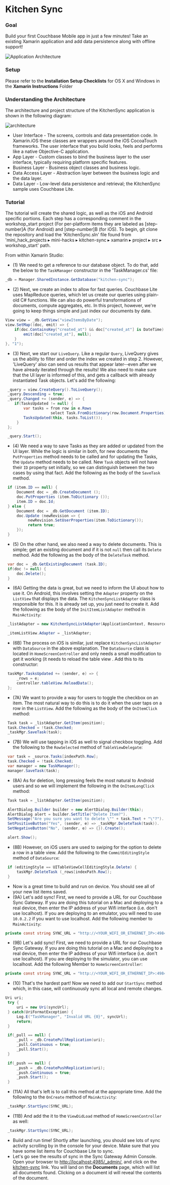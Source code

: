 Kitchen Sync
============

### Goal

Build your first Couchbase Mobile app in just a few minutes! Take an existing Xamarin application and add data persistence along with offline support!

![Application Architecture](https://raw.githubusercontent.com/couchbaselabs/mini-hacks/master/kitchen-sync/topology.png "Typical Couchbase Mobile Architecture")

### Setup

Please refer to the __Installation Setup Checklists__ for OS X and Windows in the __Xamarin Instructions__ Folder

### Understanding the Architecture

The architecture and project structure of the KitchenSync application is shown in the following diagram:

![architecture](https://raw.githubusercontent.com/couchbaselabs/mini-hacks/master/kitchen-sync/xamarin/project/images/architecture.png)

- User Interface - The screens, controls and data presentation code. In Xamarin.iOS these classes are wrappers around the iOS CocoaTouch frameworks. The user interface that you build looks, feels and performs like a native Objective-C application.
- App Layer - Custom classes to bind the business layer to the user interface, typically requiring platform specific features.
- Business Layer - Business object classes and business logic.
- Data Access Layer - Abstraction layer between the business logic and the data layer.
- Data Layer - Low-level data persistence and retrieval; the KitchenSync sample uses Couchbase Lite. 

### Tutorial

The tutorial will create the shared logic, as well as the iOS and Android specific portions.  Each step has a corresponding comment in the workshop_start project (For per-platform items they are labeled as [step-number]A (for Android) and [step-number]B (for iOS).  To begin, git clone the repository and load the 'KitchenSync.sln' file found from 'mini_hack_projects ▸ mini-hacks ▸ kitchen-sync ▸ xamarin ▸ project ▸ src ▸ workshop_start' path.

From within Xamarin Studio:

- (1) We need to get a reference to our database object. To do that, add the below to the `TaskManager` constructor in the 'TaskManager.cs' file:
```c#
_db = Manager.SharedInstance.GetDatabase("kitchen-sync");
```
- (2) Next, we create an index to allow for fast queries. Couchbase Lite uses MapReduce queries, which let us create our queries using plain-old C# functions. We can also do powerful transformations of documents, compute aggregates, etc. In this project, however, we're going to keep things simple and just index our documents by date.
```c#
View view = _db.GetView("viewItemsByDate");
view.SetMap((doc, emit) => {
    if(doc.ContainsKey("created_at") && doc["created_at"] is DateTime) {
        emit(doc["created_at"], null);
    }
}, "1");
```
- (3) Next, we start our `LiveQuery`. Like a regular `Query`, LiveQuery gives us the ability to filter and order the index we created in step 2. However, 'LiveQuery' also can send us results that appear later--even after we have already iterated through the results! We also need to make sure that the UI layer is informed of this, and gets a callback with already instantiated Task objects.  Let's add the following:
```c#
 _query = view.CreateQuery().ToLiveQuery();
 _query.Descending = true;
 _query.Changed += (sender, e) => {
    if(TasksUpdated != null) {
        var tasks = from row in e.Rows
                    select Task.FromDictionary(row.Document.Properties);
        TasksUpdated(this, tasks.ToList());
     }
 };

 _query.Start();
```
- (4) We need a way to save Tasks as they are added or updated from the UI layer.  While the logic is similar in both, for new documents the `PutProperties` method needs to be called and for updating the Tasks, the `Update` method needs to be called.  New `Task` objects will not have their `ID` property set initially, so we can distinguish between the two cases by using that fact.  Add the following as the body of the `SaveTask` method.
```c#
 if (item.ID == null) {
     Document doc = _db.CreateDocument ();
     doc.PutProperties (item.ToDictionary ());
     item.ID = doc.Id;
 } else {
     Document doc = _db.GetDocument (item.ID);
     doc.Update (newRevision => {
          newRevision.SetUserProperties(item.ToDictionary());
          return true;
     });
 }
```
- (5) On the other hand, we also need a way to delete documents.  This is simple; get an existing document and if it is not `null` then call its `Delete` method.  Add the following as the body of the `DeleteTask` method.
```c#
 var doc = _db.GetExistingDocument (task.ID);
 if(doc != null) {
     doc.Delete();
 }
```
- (6A) Getting the data is great, but we need to inform the UI about how to use it.  On Android, this involves setting the `Adapter` property on the `ListView` that displays the data.  The `KitchenSyncListAdapter` class is responsible for this.  It is already set up, you just need to create it.  Add the following as the body of the `InitItemListAdapter` method in `MainActivity`:
```c#
 _listAdapter = new KitchenSyncListAdapter(ApplicationContext, Resource.Layout.list_item, Resource.Id.label, new List<Task>());

 _itemListView.Adapter = _listAdapter;
```
- (6B) The process on iOS is similar, just replace `KitchenSyncListAdapter` with `DataSource` in the above explanation.  The `DataSource` class is located in `HomeScreenController` and only needs a small modification to get it working (it needs to reload the table view .  Add this to its constructor:
```c#
 taskMgr.TasksUpdated += (sender, e) => {
     _rows = e;
     controller.tableView.ReloadData();
 };
```
- (7A) We want to provide a way for users to toggle the checkbox on an item.  The most natural way to do this is to do it when the user taps on a row in the `ListView`.  Add the following as the body of the `OnItemClick` method:
```c#
 Task task = _listAdapter.GetItem(position);
 task.Checked = !task.Checked;
 _taskMgr.SaveTask(task);
```
- (7B) We will use tapping in iOS as well to signal checkbox toggling.  Add the following to the `RowSelected` method of `TableViewDelegate`:
```c#
 var task = _source.Tasks[indexPath.Row];
 task.Checked = !task.Checked;
 var manager = new TaskManager();
 manager.SaveTask(task);
```
- (8A) As for deletion, long pressing feels the most natural to Android users and so we will implement the following in the `OnItemLongClick` method:
```c#
 Task task = _listAdapter.GetItem(position);

 AlertDialog.Builder builder = new AlertDialog.Builder(this);
 AlertDialog alert = builder.SetTitle("Delete Item?").
 SetMessage("Are you sure you want to delete \"" + task.Text + "\"?").
 SetPositiveButton("Yes", (sender, e) => _taskMgr.DeleteTask(task)).
 SetNegativeButton("No", (sender, e) => {}).Create();

 alert.Show();
```
- (8B) However, on iOS users are used to swiping for the option to delete a row in a table view.  Add the following to the `CommitEditingStyle` method of `DataSource`:
```c#
 if (editingStyle == UITableViewCellEditingStyle.Delete) {
     taskMgr.DeleteTask (_rows[indexPath.Row]);
 }
```
- Now is a great time to build and run on device. You should see all of your new list items saved.
- (9A) Let's add sync! First, we need to provide a URL for our Couchbase Sync Gateway. If you are doing this tutorial on a Mac and deploying to a real device, then enter the IP address of your Wifi interface (i.e. don't use localhost).  If you are deploying to an emulator, you will need to use `10.0.2.2` if you want to use localhost.  Add the following member to `MainActivity`:
```c#
private const string SYNC_URL = "http://<YOUR_WIFI_OR_ETHERNET_IP>:4984/kitchen-sync";
```
- (9B) Let's add sync! First, we need to provide a URL for our Couchbase Sync Gateway. If you are doing this tutorial on a Mac and deploying to a real device, then enter the IP address of your Wifi interface (i.e. don't use localhost).  If you are deploying to the simulator, you can use localhost.  Add the following Member to `HomeScreenController`:
```c#
private const string SYNC_URL = "http://<YOUR_WIFI_OR_ETHERNET_IP>:4984/kitchen-sync";
```
- (10) That's the hardest part! Now we need to add our `StartSync` method which, in this case, will continuously sync all local and remote changes.
```c#
Uri uri;
 try {
     uri = new Uri(syncUrl);
 } catch(UriFormatException) {
     Log.E("TaskManager", "Invalid URL {0}", syncUrl);
     return;
 }

 if(_pull == null) {
     _pull = _db.CreatePullReplication(uri);
     _pull.Continuous = true;
     _pull.Start();
 }

 if(_push == null) {
     _push = _db.CreatePushReplication(uri);
     _push.Continuous = true;
     _push.Start();
 }
```
- (11A) All that's left is to call this method at the appropriate time.  Add the following to the `OnCreate` method of `MainActivity`:
```c#
 _taskMgr.StartSync(SYNC_URL);
```
- (11B) And add the it to the `ViewDidLoad` method of `HomeScreenController` as well:
```c#
 _taskMgr.StartSync(SYNC_URL);
```
- Build and run time! Shortly after launching, you should see lots of sync activity scrolling by in the console for your device. Make sure that you have some list items for Couchbase Lite to sync.
- Let's go see the results of sync in the Sync Gateway Admin Console. Open your browser to [http://localhost:4985/_admin/](http://localhost:4985/_admin/), and click on the [kitchen-sync](http://localhost:4985/_admin/db/kitchen-sync) link. You will land on the **Documents** page, which will list all documents found. Clicking on a document id will reveal the contents of the document.
